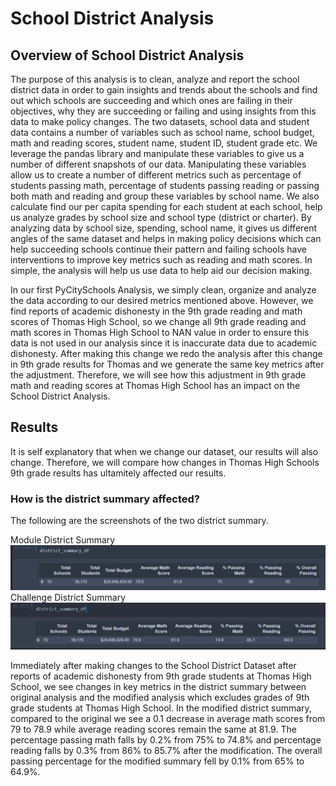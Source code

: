 # School District Analysis 

## Overview of School District Analysis 
The purpose of this analysis is to clean, analyze and report the school district data in order to gain insights and trends about the schools and find out which schools are succeeding and which ones are failing in their objectives, why they are succeeding or failing and using insights from this data to make policy changes. The two datasets, school data and student data contains a number of variables such as school name, school budget, math and reading scores, student name, student ID, student grade etc. We leverage the pandas library and manipulate these variables to give us a number of different snapshots of our data. Manipulating these variables allow us to create a number of different metrics such as percentage of students passing math, percentage of students passing reading or passing both math and reading and group these variables by school name. We also calculate find our per capita spending for each student at each school, help us analyze grades by school size and school type (district or charter). By analyzing data by school size, spending, school name, it gives us different angles of the same dataset and helps in making policy decisions which can help succeeding schools continue their pattern and failing schools have interventions to improve key metrics such as reading and math scores. In simple, the analysis will help us use data to help aid our decision making. 

In our first PyCitySchools Analysis, we simply clean, organize and analyze the data according to our desired metrics mentioned above. However, we find reports of academic dishonesty in the 9th grade reading and math scores of Thomas High School, so we change all 9th grade reading and math scores in Thomas High School to NAN value in order to ensure this data is not used in our analysis since it is inaccurate data due to academic dishonesty. After making this change we redo the analysis after this change in 9th grade results for Thomas and we generate the same key metrics after the adjustment. Therefore, we will see how this adjustment in 9th grade math and reading scores at Thomas High School has an impact on the School District Analysis. 

## Results 
It is self explanatory that when we change our dataset, our results will also change. Therefore, we will compare how changes in Thomas High Schools 9th grade results has ultamitely affected our results. 

### How is the district summary affected?
The following are the screenshots of the two district summary. 

Module District Summary              
![](Pictures/Module_PyCitySchools/district_summary_module.PNG)
Challenge District Summary 
![](Pictures/Challenge_PyCitySchools/district_summary_challenge.PNG)

Immediately after making changes to the School District Dataset after reports of academic dishonesty from 9th grade students at Thomas High School, we see changes in key metrics in the district summary between original analysis and the modified analysis which excludes grades of 9th grade students at Thomas High School. In the modified district summary, compared to the original we see a 0.1 decrease in average math scores from 79 to 78.9 while average reading scores remain the same at 81.9. The percentage passing math falls by 0.2% from 75% to 74.8% and percentage reading falls by 0.3% from 86% to 85.7% after the modification. The overall passing percentage for the modified summary fell by 0.1% from 65% to 64.9%. 
